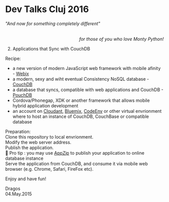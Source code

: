# Dev Talks Cluj 2016
###### "And now for something completely different" 
<p align="right"><em>for those of you who love Monty Python!</em></p>

2. Applications that Sync with CouchDB

Recipe:  
- a new version of modern JavaScript web framework with mobile afinity - [Webix](http://www.webix.com)
- a modern, sexy and wiht eventual Consistency NoSQL database - [CouchDB](http://couchdb.apache.org/)
- a database that syncs, compatible with web applications and CouchDB - [PouchDB](https://pouchdb.com/)
- Cordova/Phonegap, XDK or another framework that allows mobile hybrid application development
- an account on [Cloudant](https://cloudant.com/), [Bluemix](http://www.ibm.com/cloud-computing/bluemix/), [CodeEnv](https://codeenv.com/) or other virtual envrionment where to host an instance of CouchDB, CouchBase or compatible database

Preparation:  
Clone this repository to local envrionment.  
Modify the web server address.  
Publish the application.  
:star2: Pro tip : you may use [AppZip](https://github.com/iqcouch/designeditor/tree/appzip) to publish your application to online database instance  
Serve the application from CouchDB, and consume it via mobile web browser (e.g. Chrome, Safari, FireFox etc).


Enjoy and have fun!

Dragos  
04.May.2015
